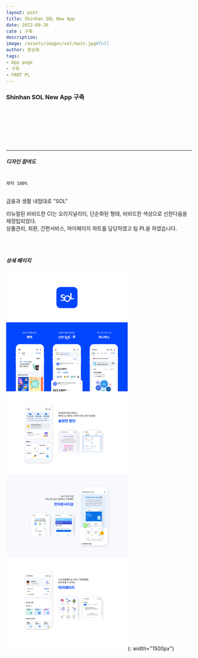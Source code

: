 ```yaml
---
layout: post
title: Shinhan SOL New App
date: 2022-09-26
cate : 구축
description:
image: /assets/images/sol/main.jpg#full
author: 방승화
tags:
- App page
- 구축
- PART PL
---
```


<h3>Shinhan SOL New App 구축</h3>
<br><br><br><br><br><br>
<hr>

##### 디자인 참여도
<pre>
<code>
제작 100%
</code>
</pre>

<p>
금융과 생활 내맘대로 "SOL"
</p>
<p>
리뉴얼된 비비드한 CI는 오리지널리티, 단순화된 형태, 비비드한 색상으로 신한다움을 재정립되었다. <br>
상품관리, 외환, 간편서비스, 마이페이지 파트를 담당하였고 팀 PL을 하였습니다.<br>
</p>
<p>
</p>

<br>
<br>

##### 상세 페이지
![pc_main](/assets/images/sol/view.png){: width="1500px"}
